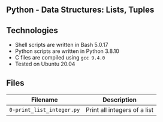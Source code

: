 ## Python - Data Structures: Lists, Tuples


## Technologies
* Shell scripts are written in Bash 5.0.17 
* Python scripts are written in Python 3.8.10
* C files are compiled using `gcc 9.4.0` 
* Tested on Ubuntu 20.04

## Files
| Filename | Description |
| -------- | ----------- |
| `0-print_list_integer.py` | Print all integers of a list |
